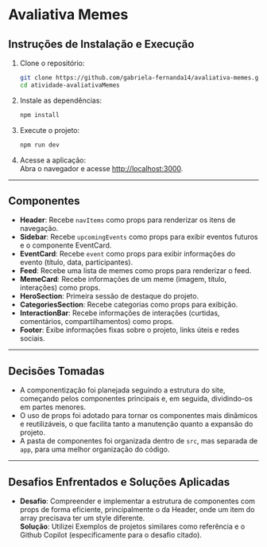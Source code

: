 # Avaliativa Memes

## Instruções de Instalação e Execução

1. Clone o repositório:
    ```bash
    git clone https://github.com/gabriela-fernanda14/avaliativa-memes.git
    cd atividade-avaliativaMemes
    ```

2. Instale as dependências:
    ```bash
    npm install
    ```

3. Execute o projeto:
    ```bash
    npm run dev
    ```

4. Acesse a aplicação:  
    Abra o navegador e acesse [http://localhost:3000](http://localhost:3000).

---

## Componentes

- **Header**: Recebe `navItems` como props para renderizar os itens de navegação.
- **Sidebar**: Recebe `upcomingEvents` como props para exibir eventos futuros e o componente EventCard.
- **EventCard**: Recebe `event` como props para exibir informações do evento (título, data, participantes).
- **Feed**: Recebe uma lista de memes como props para renderizar o feed.
- **MemeCard**: Recebe informações de um meme (imagem, título, interações) como props.
- **HeroSection**: Primeira sessão de destaque do projeto.
- **CategoriesSection**: Recebe categorias como props para exibição.
- **InteractionBar**: Recebe informações de interações (curtidas, comentários, compartilhamentos) como props.
- **Footer**: Exibe informações fixas sobre o projeto, links úteis e redes sociais.

---

## Decisões Tomadas

- A componentização foi planejada seguindo a estrutura do site, começando pelos componentes principais e, em seguida, dividindo-os em partes menores.  
- O uso de props foi adotado para tornar os componentes mais dinâmicos e reutilizáveis, o que facilita tanto a manutenção quanto a expansão do projeto.  
- A pasta de componentes foi organizada dentro de `src`, mas separada de `app`, para uma melhor organização do código.

---

## Desafios Enfrentados e Soluções Aplicadas

- **Desafio**: Compreender e implementar a estrutura de componentes com props de forma eficiente, principalmente o da Header, onde um item do array precisava ter um style diferente.  
  **Solução**: Utilizei Exemplos de projetos similares como referência e o Github Copilot (especificamente para o desafio citado).
